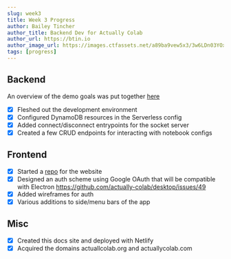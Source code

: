 ```yaml
---
slug: week3
title: Week 3 Progress
author: Bailey Tincher
author_title: Backend Dev for Actually Colab
author_url: https://btin.io
author_image_url: https://images.ctfassets.net/a89ba9vew5x3/3w6LDn03YOx8Ymsc2ccr55/c1c283b1bdbfa36f1dfee84e7d29b255/-2884675493317768856.jpg?w=450&fl=progressive&q=100
tags: [progress]
---
```


## Backend

An overview of the demo goals was put together [here](https://github.com/actually-colab/editor/issues)

- [x] Fleshed out the development environment
- [x] Configured DynamoDB resources in the Serverless config
- [x] Added connect/disconnect entrypoints for the socket server
- [x] Created a few CRUD endpoints for interacting with notebook configs

## Frontend

- [x] Started a [repo](https://github.com/actually-colab/www) for the website
- [x] Designed an auth scheme using Google OAuth that will be compatible with Electron https://github.com/actually-colab/desktop/issues/49
- [x] Added wireframes for auth
- [x] Various additions to side/menu bars of the app

## Misc

- [x] Created this docs site and deployed with Netlify
- [x] Acquired the domains actuallcolab.org and actuallycolab.com
